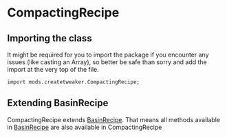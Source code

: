 # CompactingRecipe

## Importing the class

It might be required for you to import the package if you encounter any issues (like casting an Array), so better be safe than sorry and add the import at the very top of the file.
```zenscript
import mods.createtweaker.CompactingRecipe;
```


## Extending BasinRecipe

CompactingRecipe extends [BasinRecipe](/mods/createtweaker/recipes/type/BasinRecipe). That means all methods available in [BasinRecipe](/mods/createtweaker/recipes/type/BasinRecipe) are also available in CompactingRecipe

